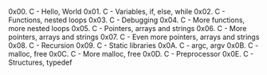 0x00. C - Hello, World
0x01. C - Variables, if, else, while
0x02. C - Functions, nested loops
0x03. C - Debugging
0x04. C - More functions, more nested loops
0x05. C - Pointers, arrays and strings
0x06. C - More pointers, arrays and strings
0x07. C - Even more pointers, arrays and strings
0x08. C - Recursion
0x09. C - Static libraries
0x0A. C - argc, argv
0x0B. C - malloc, free
0x0C. C - More malloc, free
0x0D. C - Preprocessor
0x0E. C - Structures, typedef
